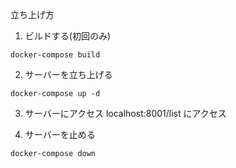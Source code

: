 立ち上げ方

1. ビルドする(初回のみ)
```
docker-compose build
```

2. サーバーを立ち上げる
```
docker-compose up -d
```
3. サーバーにアクセス
localhost:8001/list
にアクセス 

4. サーバーを止める
```
docker-compose down
```